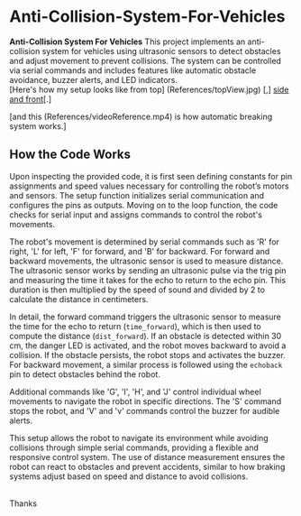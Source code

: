 # Anti-Collision-System-For-Vehicles
**Anti-Collision System For Vehicles**  This project implements an anti-collision system for vehicles using ultrasonic sensors to detect obstacles and adjust movement to prevent collisions. The system can be controlled via serial commands and includes features like automatic obstacle avoidance, buzzer alerts, and LED indicators.<br>
[Here's how my setup looks like from top] (References/topView.jpg) [,] [side](References/sideView.jpg) [and front](References/frontView.jpg)[.]

[and this (References/videoReference.mp4) is how automatic breaking system works.]

## How the Code Works
Upon inspecting the provided code, it is first seen defining constants for pin assignments and speed values necessary for controlling the robot’s motors and sensors. The setup function initializes serial communication and configures the pins as outputs. Moving on to the loop function, the code checks for serial input and assigns commands to control the robot's movements.

The robot's movement is determined by serial commands such as 'R' for right, 'L' for left, 'F' for forward, and 'B' for backward. For forward and backward movements, the ultrasonic sensor is used to measure distance. The ultrasonic sensor works by sending an ultrasonic pulse via the trig pin and measuring the time it takes for the echo to return to the echo pin. This duration is then multiplied by the speed of sound and divided by 2 to calculate the distance in centimeters.

In detail, the forward command triggers the ultrasonic sensor to measure the time for the echo to return (`time_forward`), which is then used to compute the distance (`dist_forward`). If an obstacle is detected within 30 cm, the danger LED is activated, and the robot moves backward to avoid a collision. If the obstacle persists, the robot stops and activates the buzzer. For backward movement, a similar process is followed using the `echoback` pin to detect obstacles behind the robot.

Additional commands like 'G', 'I', 'H', and 'J' control individual wheel movements to navigate the robot in specific directions. The 'S' command stops the robot, and 'V' and 'v' commands control the buzzer for audible alerts.

This setup allows the robot to navigate its environment while avoiding collisions through simple serial commands, providing a flexible and responsive control system. The use of distance measurement ensures the robot can react to obstacles and prevent accidents, similar to how braking systems adjust based on speed and distance to avoid collisions.

<br>Thanks 

